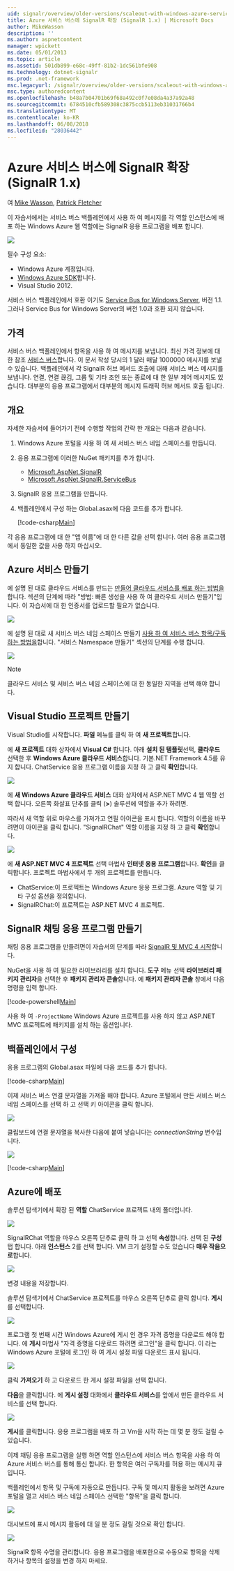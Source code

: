 ```yaml
---
uid: signalr/overview/older-versions/scaleout-with-windows-azure-service-bus
title: Azure 서비스 버스에 SignalR 확장 (SignalR 1.x) | Microsoft Docs
author: MikeWasson
description: ''
ms.author: aspnetcontent
manager: wpickett
ms.date: 05/01/2013
ms.topic: article
ms.assetid: 501db899-e68c-49ff-81b2-1dc561bfe908
ms.technology: dotnet-signalr
ms.prod: .net-framework
msc.legacyurl: /signalr/overview/older-versions/scaleout-with-windows-azure-service-bus
msc.type: authoredcontent
ms.openlocfilehash: b48a7b04701b69f68a492c0f7e08da4a37a92a48
ms.sourcegitcommit: 6784510cfb589308c3875ccb5113eb31031766b4
ms.translationtype: MT
ms.contentlocale: ko-KR
ms.lasthandoff: 06/08/2018
ms.locfileid: "28036442"
---
```

<a name="signalr-scaleout-with-azure-service-bus-signalr-1x"></a>Azure 서비스 버스에 SignalR 확장 (SignalR 1.x)
====================
여 [Mike Wasson](https://github.com/MikeWasson), [Patrick Fletcher](https://github.com/pfletcher)

이 자습서에서는 서비스 버스 백플레인에서 사용 하 여 메시지를 각 역할 인스턴스에 배포 하는 Windows Azure 웹 역할에는 SignalR 응용 프로그램을 배포 합니다.

![](scaleout-with-windows-azure-service-bus/_static/image1.png)

필수 구성 요소:

- Windows Azure 계정입니다.
- [Windows Azure SDK](https://go.microsoft.com/fwlink/?linkid=254364&amp;clcid=0x409)합니다.
- Visual Studio 2012.

서비스 버스 백플레인에서 호환 이기도 [Service Bus for Windows Server](https://msdn.microsoft.com/library/windowsazure/dn282144.aspx), 버전 1.1. 그러나 Service Bus for Windows Server의 버전 1.0과 호환 되지 않습니다.

## <a name="pricing"></a>가격

서비스 버스 백플레인에서 항목을 사용 하 여 메시지를 보냅니다. 최신 가격 정보에 대 한 참조 [서비스 버스](https://azure.microsoft.com/pricing/details/service-bus/)합니다. 이 문서 작성 당시의 1 달러 매달 1000000 메시지를 보낼 수 있습니다. 백플레인에서 각 SignalR 허브 메서드 호출에 대해 서비스 버스 메시지를 보냅니다. 연결, 연결 끊김, 그룹 및 기타 조인 또는 종료에 대 한 일부 제어 메시지도 있습니다. 대부분의 응용 프로그램에서 대부분의 메시지 트래픽 허브 메서드 호출 됩니다.

## <a name="overview"></a>개요

자세한 자습서에 들어가기 전에 수행할 작업의 간략 한 개요는 다음과 같습니다.

1. Windows Azure 포털을 사용 하 여 새 서비스 버스 네임 스페이스를 만듭니다.
2. 응용 프로그램에 이러한 NuGet 패키지를 추가 합니다. 

    - [Microsoft.AspNet.SignalR](http://nuget.org/packages/Microsoft.AspNet.SignalR)
    - [Microsoft.AspNet.SignalR.ServiceBus](http://www.nuget.org/packages/SignalR.WindowsAzureServiceBus)
3. SignalR 응용 프로그램을 만듭니다.
4. 백플레인에서 구성 하는 Global.asax에 다음 코드를 추가 합니다. 

    [!code-csharp[Main](scaleout-with-windows-azure-service-bus/samples/sample1.cs)]

각 응용 프로그램에 대 한 "앱 이름"에 대 한 다른 값을 선택 합니다. 여러 응용 프로그램에서 동일한 값을 사용 하지 마십시오.

## <a name="create-the-azure-services"></a>Azure 서비스 만들기

에 설명 된 대로 클라우드 서비스를 만드는 [만들어 클라우드 서비스를 배포 하는 방법을](https://docs.microsoft.com/azure/cloud-services/cloud-services-how-to-create-deploy)합니다. 섹션의 단계에 따라 "방법: 빠른 생성을 사용 하 여 클라우드 서비스 만들기"입니다. 이 자습서에 대 한 인증서를 업로드할 필요가 없습니다.

![](scaleout-with-windows-azure-service-bus/_static/image2.png)

에 설명 된 대로 새 서비스 버스 네임 스페이스 만들기 [사용 하 여 서비스 버스 항목/구독 하는 방법을](https://docs.microsoft.com/azure/service-bus-messaging/service-bus-dotnet-how-to-use-topics-subscriptions)합니다. "서비스 Namespace 만들기" 섹션의 단계를 수행 합니다.

![](scaleout-with-windows-azure-service-bus/_static/image3.png)

> [!NOTE]
> 클라우드 서비스 및 서비스 버스 네임 스페이스에 대 한 동일한 지역을 선택 해야 합니다.


## <a name="create-the-visual-studio-project"></a>Visual Studio 프로젝트 만들기

Visual Studio를 시작합니다. **파일** 메뉴를 클릭 하 여 **새 프로젝트**합니다.

에 **새 프로젝트** 대화 상자에서 **Visual C#** 합니다. 아래 **설치 된 템플릿**선택, **클라우드** 선택한 후 **Windows Azure 클라우드 서비스**합니다. 기본.NET Framework 4.5를 유지 합니다. ChatService 응용 프로그램 이름을 지정 하 고 클릭 **확인**합니다.

![](scaleout-with-windows-azure-service-bus/_static/image4.png)

에 **새 Windows Azure 클라우드 서비스** 대화 상자에서 ASP.NET MVC 4 웹 역할 선택 합니다. 오른쪽 화살표 단추를 클릭 (**&gt;**) 솔루션에 역할을 추가 하려면.

따라서 새 역할 위로 마우스를 가져가고 연필 아이콘을 표시 합니다. 역할의 이름을 바꾸려면이 아이콘을 클릭 합니다. "SignalRChat" 역할 이름을 지정 하 고 클릭 **확인**합니다.

![](scaleout-with-windows-azure-service-bus/_static/image5.png)

에 **새 ASP.NET MVC 4 프로젝트** 선택 마법사 **인터넷 응용 프로그램**합니다. **확인**을 클릭합니다. 프로젝트 마법사에서 두 개의 프로젝트를 만듭니다.

- ChatService:이 프로젝트는 Windows Azure 응용 프로그램. Azure 역할 및 기타 구성 옵션을 정의합니다.
- SignalRChat:이 프로젝트는 ASP.NET MVC 4 프로젝트.

## <a name="create-the-signalr-chat-application"></a>SignalR 채팅 응용 프로그램 만들기

채팅 응용 프로그램을 만들려면이 자습서의 단계를 따라 [SignalR 및 MVC 4 시작](tutorial-getting-started-with-signalr-and-mvc-4.md)합니다.

NuGet을 사용 하 여 필요한 라이브러리를 설치 합니다. **도구** 메뉴 선택 **라이브러리 패키지 관리자**을 선택한 후 **패키지 관리자 콘솔**합니다. 에 **패키지 관리자 콘솔** 창에서 다음 명령을 입력 합니다.

[!code-powershell[Main](scaleout-with-windows-azure-service-bus/samples/sample2.ps1)]

사용 하 여 `-ProjectName` Windows Azure 프로젝트를 사용 하지 않고 ASP.NET MVC 프로젝트에 패키지를 설치 하는 옵션입니다.

## <a name="configure-the-backplane"></a>백플레인에서 구성

응용 프로그램의 Global.asax 파일에 다음 코드를 추가 합니다.

[!code-csharp[Main](scaleout-with-windows-azure-service-bus/samples/sample3.cs)]

이제 서비스 버스 연결 문자열을 가져올 해야 합니다. Azure 포털에서 만든 서비스 버스 네임 스페이스를 선택 하 고 선택 키 아이콘을 클릭 합니다.

![](scaleout-with-windows-azure-service-bus/_static/image6.png)

클립보드에 연결 문자열을 복사한 다음에 붙여 넣습니다는 *connectionString* 변수입니다.

![](scaleout-with-windows-azure-service-bus/_static/image7.png)

[!code-csharp[Main](scaleout-with-windows-azure-service-bus/samples/sample4.cs)]

## <a name="deploy-to-azure"></a>Azure에 배포

솔루션 탐색기에서 확장 된 **역할** ChatService 프로젝트 내의 폴더입니다.

![](scaleout-with-windows-azure-service-bus/_static/image8.png)

SignalRChat 역할을 마우스 오른쪽 단추로 클릭 하 고 선택 **속성**합니다. 선택 된 **구성** 탭 합니다. 아래 **인스턴스** 2를 선택 합니다. VM 크기 설정할 수도 있습니다 **매우 작음으로**합니다.

![](scaleout-with-windows-azure-service-bus/_static/image9.png)

변경 내용을 저장합니다.

솔루션 탐색기에서 ChatService 프로젝트를 마우스 오른쪽 단추로 클릭 합니다. **게시**를 선택합니다.

![](scaleout-with-windows-azure-service-bus/_static/image10.png)

프로그램 첫 번째 시간 Windows Azure에 게시 인 경우 자격 증명을 다운로드 해야 합니다. 에 **게시** 마법사 "자격 증명을 다운로드 하려면 로그인"을 클릭 합니다. 이 라는 Windows Azure 포털에 로그인 하 여 게시 설정 파일 다운로드 표시 됩니다.

![](scaleout-with-windows-azure-service-bus/_static/image11.png)

클릭 **가져오기** 하 고 다운로드 한 게시 설정 파일을 선택 합니다.

**다음**을 클릭합니다. 에 **게시 설정** 대화에서 **클라우드 서비스**를 앞에서 만든 클라우드 서비스를 선택 합니다.

![](scaleout-with-windows-azure-service-bus/_static/image12.png)

**게시**를 클릭합니다. 응용 프로그램을 배포 하 고 Vm을 시작 하는 데 몇 분 정도 걸릴 수 있습니다.

이제 채팅 응용 프로그램을 실행 하면 역할 인스턴스에 서비스 버스 항목을 사용 하 여 Azure 서비스 버스를 통해 통신 합니다. 한 항목은 여러 구독자를 허용 하는 메시지 큐입니다.

백플레인에서 항목 및 구독에 자동으로 만듭니다. 구독 및 메시지 활동을 보려면 Azure 포털을 열고 서비스 버스 네임 스페이스 선택한 "항목"을 클릭 합니다.

![](scaleout-with-windows-azure-service-bus/_static/image13.png)

대시보드에 표시 메시지 활동에 대 일 분 정도 걸릴 것으로 확인 합니다.

![](scaleout-with-windows-azure-service-bus/_static/image14.png)

SignalR 항목 수명을 관리합니다. 응용 프로그램을 배포한으로 수동으로 항목을 삭제 하거나 항목의 설정을 변경 하지 마세요.
